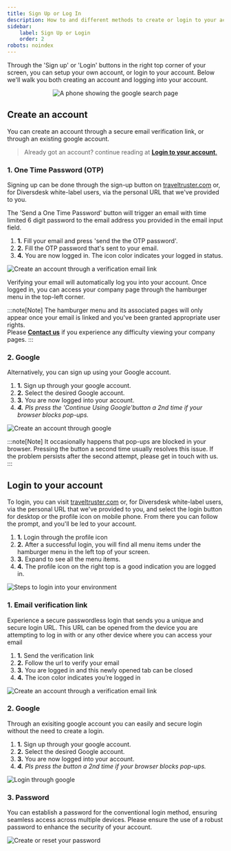 ```yaml
---
title: Sign Up or Log In
description: How to and different methods to create or login to your account
sidebar:
    label: Sign Up or Login
    order: 2
robots: noindex
---
```


Through the 'Sign up' or 'Login' buttons in the right top corner of your screen, you can setup your own account, or login to your account. Below we'll walk you both creating an account and logging into your account.  

<div style="text-align: center;">
  <img 
    src="/images/desktop-or-mobile-login-buttons.avif" 
    alt="A phone showing the google search page"
    class="w-4/6 md:w-1/2 mx-auto"
  />
</div>

## Create an account

You can create an account through a secure email verification link, or through an existing google account. 

> Already got an account? continue reading at [**Login to your account**.](/user_manual/login/#login-to-your-account)

### 1. One Time Password (OTP)
Signing up can be done through the sign-up button on [traveltruster.com](https://www.traveltruster.com/?modal=account&flow=signup) or, for Diversdesk white-label users, via the personal URL that we've provided to you.<br>

The 'Send a One Time Password' button will trigger an email with time limited 6 digit password to the email address you provided in the email input field.
1. **1.** Fill your email and press 'send the the OTP password'.
2. **2.** Fill the OTP password that's sent to your email. 
3. **4.** You are now logged in. The icon color indicates your logged in status.

![Create an account through a verification email link](/images/sign-up-steps.avif)

Verifying your email will automatically log you into your account. Once logged in, you can access your company page through the hamburger menu in the top-left corner.

:::note[Note]
The hamburger menu and its associated pages will only appear once your email is linked and you've been granted appropriate user rights.
</br>Please [**Contact us**](mailto:info@traveltruster.com?subject=Issues%20viewing%20my%20company%20page) if you experience any difficulty viewing your company pages.
:::

### 2. Google 
Alternatively, you can sign up using your Google account.
1. **1.** Sign up through your google account.
2. **2.** Select the desired Google account.
3. **3.** You are now logged into your account.
4. ***4.** Pls press the 'Continue Using Google'button a 2nd time if your browser blocks pop-ups.* 

![Create an account through google](/images/Create_an_account_through_Google.png)

:::note[Note]
It occasionally happens that pop-ups are blocked in your browser. Pressing the button a second time usually resolves this issue. If the problem persists after the second attempt, please get in touch with us.
:::

## Login to your account
To login, you can visit [traveltruster.com](https://www.traveltruster.com/?modal=account&flow=signin) or, for Diversdesk white-label users, via the personal URL that we've provided to you, and select the login button for desktop or the profile icon on mobile phone.
From there you can follow the prompt, and you'll be led to your account.
1. **1.** Login through the profile icon 
2. **2.** After a successful login, you will find all menu items under the hamburger menu in the left top of your screen.
3. **3.** Expand to see all the menu items.
4. **4.** The profile icon on the right top is a good indication you are logged in. 

![Steps to login into your environment](/images/Login_steps.png)

### 1. Email verification link
Experience a secure passwordless login that sends you a unique and secure login URL. This URL can be opened from the device you are attempting to log in with or any other device where you can access your email
1. **1.** Send the verification link
2. **2.** Follow the url to verify your email
3. **3.** You are logged in and this newly opened tab can be closed
4. **4.** The icon color indicates you’re logged in

![Create an account through a verification email link](/images/Login_with_verification_email.png)

### 2. Google 
Through an exisiting google account you can easily and secure login without the need to create a login.
1. **1.** Sign up through your google account.
2. **2.** Select the desired Google account.
3. **3.** You are now logged into your account.
4. ***4.** Pls press the button a 2nd time if your browser blocks pop-ups.*

![Login through google](/images/Login_through_google.png)

### 3. Password 
You can establish a password for the conventional login method, ensuring seamless access across multiple devices. Please ensure the use of a robust password to enhance the security of your account.

![Create or reset your password](/images/reset_password.png)






